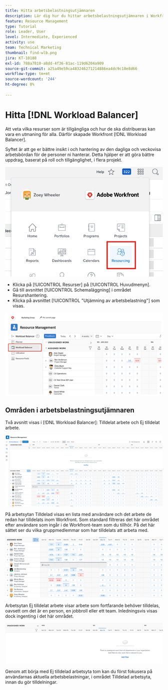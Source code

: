 ```yaml
---
title: Hitta arbetsbelastningsutjämnaren
description: Lär dig hur du hittar arbetsbelastningsutjämnaren i Workfront och bekanta dig med några av de tillgängliga områdena.
feature: Resource Management
type: Tutorial
role: Leader, User
level: Intermediate, Experienced
activity: use
team: Technical Marketing
thumbnail: find-wlb.png
jira: KT-10188
exl-id: 788a7810-a8dd-4f36-81ac-119d6204a909
source-git-commit: a25a49e59ca483246271214886ea4dc9c10e8d66
workflow-type: tm+mt
source-wordcount: '244'
ht-degree: 0%

---
```


# Hitta [!DNL Workload Balancer]

Att veta vilka resurser som är tillgängliga och hur de ska distribueras kan vara en utmaning för alla. Därför skapade Workfront [!DNL Workload Balancer].

Syftet är att ge er bättre insikt i och hantering av den dagliga och veckovisa arbetsbördan för de personer ni hanterar. Detta hjälper er att göra bättre uppdrag, baserat på roll och tillgänglighet, i flera projekt.

![Resurser på huvudmenyn](assets/Find_01.png)

* Klicka på [!UICONTROL Resurser] på [!UICONTROL Huvudmenyn].
* Gå till avsnittet [!UICONTROL Schemaläggning] i området Resurshantering.
* Klicka på avsnittet [!UICONTROL &quot;Utjämning av arbetsbelastning&quot;] som visas.

![arbetsbelastningsutjämningsavsnitt](assets/Find_02.png)

## Områden i arbetsbelastningsutjämnaren

Två avsnitt visas i [!DNL Workload Balancer]: Tilldelat arbete och Ej tilldelat arbete.

![ej tilldelat område](assets/Find_03.png)

På arbetsytan Tilldelad visas en lista med användare och det arbete de redan har tilldelats inom Workfront. Som standard filtreras det här området efter användare som ingår i de Workfront-team som du tillhör. På det här sättet ser du vilka gruppmedlemmar som har tilldelats att arbeta med.

![tilldelade områdesanvändare](assets/Find_03b.png)

Arbetsytan Ej tilldelat arbete visar arbete som fortfarande behöver tilldelas, oavsett om det är en person, en jobbroll eller ett team. Inledningsvis visas dock ingenting i det här området.

![ej tilldelad arbetsyta](assets/Find_03c.png)

Genom att börja med Ej tilldelad arbetsyta tom kan du först fokusera på användarnas aktuella arbetsbelastningar, i området Tilldelad arbetsyta, innan du gör tilldelningar.
